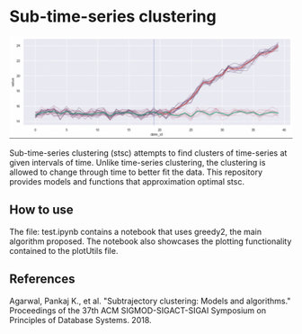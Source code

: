 # Sub-time-series clustering

![HM](./img/intro.png)


Sub-time-series clustering (stsc) attempts to find clusters of time-series at given intervals of time. Unlike time-series clustering, the clustering is allowed to change through time to better fit the data. This repository provides models and functions that approximation optimal stsc.



## How to use 

The file: test.ipynb contains a notebook that uses greedy2, the main algorithm proposed. The notebook also showcases the plotting functionality contained to the plotUtils file.

## References

Agarwal, Pankaj K., et al. "Subtrajectory clustering: Models and algorithms." Proceedings of the 37th ACM SIGMOD-SIGACT-SIGAI Symposium on Principles of Database Systems. 2018.